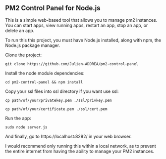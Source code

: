 ## PM2 Control Panel for Node.js
This is a simple web-based tool that allows you to manage pm2 instances.  You can start apps, view running apps, restart an app, stop an app, or delete an app.

To run this this project, you must have Node.js installed, along with npm, the Node.js package manager.

Clone the project:

`git clone https://github.com/Julien-ADDREA/pm2-control-panel`

Install the node module dependencies:

`cd pm2-control-panel && npm install`

Copy your ssl files into ssl directory if you want use ssl:

`cp path/of/your/privatekey.pem ./ssl/privkey.pem`

`cp path/of/your/certificate.pem ./ssl/cert.pem`

Run the app:

`sudo node server.js`

And finally, go to https://localhost:8282/ in your web browser.

I would recommend only running this within a local network, as to prevent the entire internet from having the ability to manage your PM2 instances.
